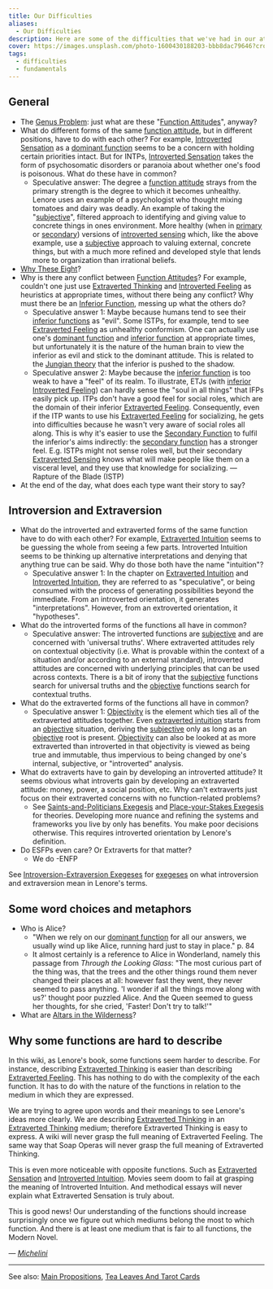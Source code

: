 ```yaml
---
title: Our Difficulties
aliases:
  - Our Difficulties
description: Here are some of the difficulties that we've had in our attempts to understand Lenore Thomson's ideas.
cover: https://images.unsplash.com/photo-1600430188203-bbb8dac79646?crop=entropy&cs=srgb&fm=jpg&ixid=M3wxOTcwMjR8MHwxfHNlYXJjaHw5fHx0YXJvdHxlbnwwfHx8fDE3NDIzNDc4NjR8MA&ixlib=rb-4.0.3&q=85
tags:
  - difficulties
  - fundamentals
---
```


## General

- The [Genus Problem](../our-difficulties/genus-problem): just what are these "[Function Attitudes](../fundamentals/function-attitude)", anyway?
- What do different forms of the same [function attitude](../fundamentals/function-attitude), but in different positions, have to do with each other? For example, [Introverted Sensation](../function-attitude/attitudes/introverted-sensation) as a [dominant function](../function-attitude/cognitive-stack/dominant-function) seems to be a concern with holding certain priorities intact. But for INTPs, [Introverted Sensation](../function-attitude/attitudes/introverted-sensation) takes the form of psychosomatic disorders or paranoia about whether one's food is poisonous. What do these have in common?
  - Speculative answer: The degree a [function attitude](../fundamentals/function-attitude) strays from the primary strength is the degree to which it becomes unhealthy. Lenore uses an example of a psychologist who thought mixing tomatoes and dairy was deadly. An example of taking the "[subjective](../our-difficulties/terms-with-nonobvious-meanings)", filtered approach to identifying and giving value to concrete things in ones environment. More healthy (when in [primary](../dominant-function) or [secondary](../function-attitude/cognitive-stack/secondary-function)) versions of [introverted sensing](../function-attitude/attitudes/introverted-sensation) which, like the above example, use a [subjective](./terms-with-nonobvious-meanings) approach to valuing external, concrete things, but with a much more refined and developed style that lends more to organization than irrational beliefs.
- [Why These Eight](../our-difficulties/why-these-eight)?
- Why is there any conflict between [Function Attitudes](../fundamentals/function-attitude)? For example, couldn't one just use [Extraverted Thinking](../function-attitude/attitudes/extraverted-thinking) and [Introverted Feeling](../function-attitude/attitudes/introverted-feeling) as heuristics at appropriate times, without there being any conflict? Why must there be an [Inferior Function](../inferior-function), messing up what the others do?
  - Speculative answer 1: Maybe because humans tend to see their [inferior functions](../function-attitude/cognitive-stack/inferior-function) as "evil". Some ISTPs, for example, tend to see [Extraverted Feeling](../function-attitude/attitudes/extraverted-feeling) as unhealthy conformism. One can actually use one's [dominant function](../dominant-function) and [inferior function](../inferior-function) at appropriate times, but unfortunately it is the nature of the human brain to view the inferior as evil and stick to the dominant attitude. This is related to the [Jungian theory](../typologists/carl-jung) that the inferior is pushed to the shadow.
  - Speculative answer 2: Maybe because the [inferior function](../inferior-function) is too weak to have a "feel" of its realm. To illustrate, ETJs (with [inferior](../function-attitude/cognitive-stack/inferior-function) [Introverted Feeling](../function-attitude/attitudes/introverted-feeling)) can hardly sense the "soul in all things" that IFPs easily pick up. ITPs don't have a good feel for social roles, which are the domain of their inferior [Extraverted Feeling](../function-attitude/attitudes/extraverted-feeling). Consequently, even if the ITP wants to use his [Extraverted Feeling](../function-attitude/attitudes/extraverted-feeling) for socializing, he gets into difficulties because he wasn't very aware of social roles all along. This is why it's easier to use the [Secondary Function](../function-attitude/cognitive-stack/secondary-function) to fulfil the inferior's aims indirectly: the [secondary function](../function-attitude/cognitive-stack/secondary-function) has a stronger feel. E.g. ISTPs might not sense roles well, but their secondary [Extraverted Sensing](../function-attitude/attitudes/extraverted-sensation) knows what will make people like them on a visceral level, and they use that knowledge for socializing. — Rapture of the Blade (ISTP)
- At the end of the day, what does each type want their story to say?

## Introversion and Extraversion

- What do the introverted and extraverted forms of the same function have to do with each other? For example, [Extraverted Intuition](../function-attitude/attitudes/extraverted-intuition) seems to be guessing the whole from seeing a few parts. Introverted Intuition seems to be thinking up alternative interpretations and denying that anything true can be said. Why do those both have the name "intuition"?
  - Speculative answer 1: In the chapter on [Extraverted Intuition](../function-attitude/attitudes/extraverted-intuition) and [Introverted Intuition](../function-attitude/attitudes/introverted-intuition), they are referred to as "speculative", or being consumed with the process of generating possibilities beyond the immediate. From an introverted orientation, it generates "interpretations". However, from an extroverted orientation, it "hypotheses".
- What do the introverted forms of the functions all have in common?
  - Speculative answer: The introverted functions are [subjective](./terms-with-nonobvious-meanings) and are concerned with 'universal truths'. Where extraverted attitudes rely on contextual objectivity (i.e. What is provable within the context of a situation and/or according to an external standard), introverted attitudes are concerned with underlying principles that can be used across contexts. There is a bit of irony that the [subjective](./terms-with-nonobvious-meanings) functions search for universal truths and the [objective](./terms-with-nonobvious-meanings) functions search for contextual truths.
- What do the extraverted forms of the functions all have in common?
  - Speculative answer 1: [Objectivity](../our-difficulties/terms-with-nonobvious-meanings) is the element which ties all of the extraverted attitudes together. Even [extraverted intuition](../function-attitude/attitudes/extraverted-intuition) starts from an [objective](../our-difficulties/terms-with-nonobvious-meanings) situation, deriving the [subjective](../our-difficulties/terms-with-nonobvious-meanings) only as long as an [objective](../our-difficulties/terms-with-nonobvious-meanings#objective-and-subjective) root is present. [Objectivity](../our-difficulties/terms-with-nonobvious-meanings#objective-and-subjective) can also be looked at as more extraverted than introverted in that objectivity is viewed as being true and immutable, thus impervious to being changed by one's internal, subjective, or "introverted" analysis.
- What do extraverts have to gain by developing an introverted attitude? It seems obvious what introverts gain by developing an extraverted attitude: money, power, a social position, etc. Why can't extraverts just focus on their extraverted concerns with no function-related problems?
  - See [Saints-and-Politicians Exegesis](../exegeses/introversion-extraversion/saints-and-politicians-exegesis) and [Place-your-Stakes Exegesis](../exegeses/introversion-extraversion/place-your-stakes-exegesis) for theories. Developing more nuance and refining the systems and frameworks you live by only has benefits. You make poor decisions otherwise. This requires introverted orientation by Lenore's definition.
- Do ESFPs even care? Or Extraverts for that matter?
  - We do -ENFP

See [Introversion-Extraversion Exegeses](../exegeses/introversion-extraversion/index) for [exegeses](../fundamentals/exegesis) on what introversion and extraversion mean in Lenore's terms.

## Some word choices and metaphors

- Who is Alice?
  - "When we rely on our [dominant function](../function-attitude/cognitive-stack/dominant-function) for all our answers, we usually wind up like Alice, running hard just to stay in place." p. 84
  - It almost certainly is a reference to Alice in Wonderland, namely this passage from *Through the Looking Glass*: "The most curious part of the thing was, that the trees and the other things round them never changed their places at all: however fast they went, they never seemed to pass anything. 'I wonder if all the things move along with us?' thought poor puzzled Alice. And the Queen seemed to guess her thoughts, for she cried, 'Faster! Don't try to talk!'"
- What are [Altars in the Wilderness](../exegeses/altars-in-the-wilderness)?

## Why some functions are hard to describe

In this wiki, as Lenore's book, some functions seem harder to describe. For instance, describing [Extraverted Thinking](../../function-attitude/attitudes/extraverted-thinking) is easier than describing [Extraverted Feeling](../../function-attitude/attitudes/extraverted-feeling). This has nothing to do with the complexity of the each function. It has to do with the nature of the functions in relation to the medium in which they are expressed.

We are trying to agree upon words and their meanings to see Lenore's ideas more clearly. We are describing [Extraverted Thinking](../../function-attitude/attitudes/extraverted-thinking) in an [Extraverted Thinking](../../function-attitude/attitudes/extraverted-thinking) medium; therefore Extraverted Thinking is easy to express. A wiki will never grasp the full meaning of Extraverted Feeling. The same way that Soap Operas will never grasp the full meaning of Extraverted Thinking.

This is even more noticeable with opposite functions. Such as [Extraverted Sensation](../../function-attitude/attitudes/extraverted-sensation) and [Introverted Intuition](../../function-attitude/attitudes/introverted-intuition). Movies seem doom to fail at grasping the meaning of Introverted Intuition. And methodical essays will never explain what Extraverted Sensation is truly about.

This is good news! Our understanding of the functions should increase surprisingly once we figure out which mediums belong the most to which function. And there is at least one medium that is fair to all functions, the Modern Novel.

_— [Michelini](https://web.archive.org/web/20101125022905/http://greenlightwiki.com/lenore-exegesis/Michelini)_

---

See also: [Main Propositions](../fundamentals/main-propositions), [Tea Leaves And Tarot Cards](../far-flung-explorations/tea-leaves-and-tarot-cards)
